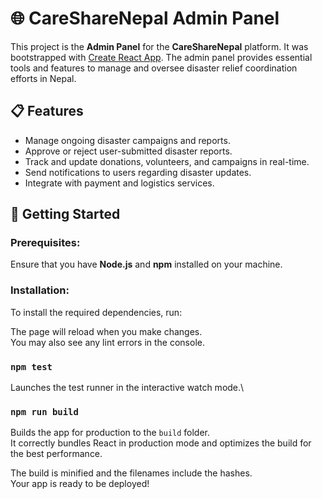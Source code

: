 # 🌐 **CareShareNepal Admin Panel**

This project is the **Admin Panel** for the **CareShareNepal** platform. It was bootstrapped with [Create React App](https://github.com/facebook/create-react-app). The admin panel provides essential tools and features to manage and oversee disaster relief coordination efforts in Nepal.


## 📋 **Features**
- Manage ongoing disaster campaigns and reports.
- Approve or reject user-submitted disaster reports.
- Track and update donations, volunteers, and campaigns in real-time.
- Send notifications to users regarding disaster updates.
- Integrate with payment and logistics services.
    
## 🚀 **Getting Started**

### Prerequisites:

Ensure that you have **Node.js** and **npm** installed on your machine.

### Installation:

To install the required dependencies, run:

The page will reload when you make changes.\
You may also see any lint errors in the console.

### `npm test`

Launches the test runner in the interactive watch mode.\

### `npm run build`

Builds the app for production to the `build` folder.\
It correctly bundles React in production mode and optimizes the build for the best performance.

The build is minified and the filenames include the hashes.\
Your app is ready to be deployed!



